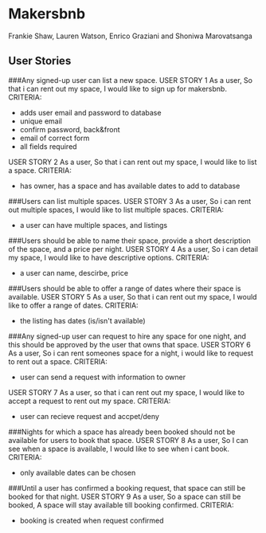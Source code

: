 # Makersbnb
Frankie Shaw, Lauren Watson, Enrico Graziani and Shoniwa Marovatsanga

## User Stories

###Any signed-up user can list a new space.
USER STORY 1
As a user,
So that i can rent out my space,
I would like to sign up for makersbnb.
CRITERIA:
- adds user email and password to database
- unique email
- confirm password, back&front
- email of correct form
- all fields required

USER STORY 2
As a user,
So that i can rent out my space,
I would like to list a space.
CRITERIA:
- has owner, has a space and has available dates to add to database


###Users can list multiple spaces.
USER STORY 3
As a user,
So i can rent out multiple spaces,
I would like to list multiple spaces.
CRITERIA:
- a user can have multiple spaces, and listings

###Users should be able to name their space, provide a short description of the space, and a price per night.
USER STORY 4
As a user,
So i can detail my space,
I would like to have descriptive options.
CRITERIA:
- a user can name, descirbe, price


###Users should be able to offer a range of dates where their space is available.
USER STORY 5
As a user,
So that i can rent out my space,
I would like to offer a range of dates.
CRITERIA:
- the listing has dates (is/isn't available)

###Any signed-up user can request to hire any space for one night, and this should be approved by the user that owns that space.
USER STORY 6
As a user,
So i can rent someones space for a night,
i would like to request to rent out a space.
CRITERIA:
- user can send a request with information to owner

USER STORY 7
As a user,
so that i can rent out my space,
I would like to accept a request to rent out my space.
CRITERIA:
- user can recieve request and accpet/deny

###Nights for which a space has already been booked should not be available for users to book that space.
USER STORY 8
As a user,
So I can see when a space is available,
I would like to see when i cant book.
CRITERIA:
- only available dates can be chosen

###Until a user has confirmed a booking request, that space can still be booked for that night.
USER STORY 9
As a user,
So a space can still be booked,
A space will stay available till booking confirmed.
CRITERIA:
- booking is created when request confirmed
